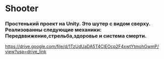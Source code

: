 # Shooter
### Простенький проект на Unity. Это шутер с видом сверху. Реализованны следующие механики: Передввижение,стрельба,здоровье и система смерти.
https://drive.google.com/file/d/1TzUdUaDA5T4CIEOcp2F4xwtYtmohGwmP/view?usp=drive_link
